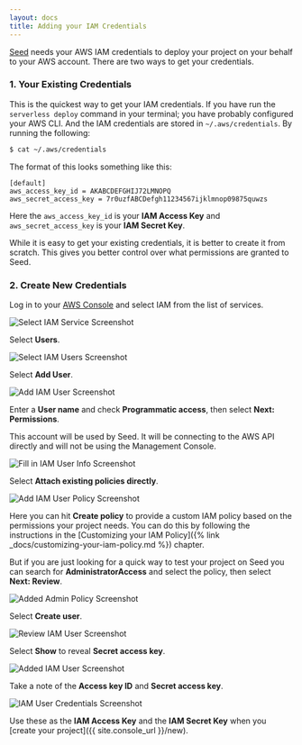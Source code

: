```yaml
---
layout: docs
title: Adding your IAM Credentials
---
```


[Seed](/) needs your AWS IAM credentials to deploy your project on your behalf to your AWS account. There are two ways to get your credentials.

### 1. Your Existing Credentials

This is the quickest way to get your IAM credentials. If you have run the `serverless deploy` command in your terminal; you have probably configured your AWS CLI. And the IAM credentials are stored in `~/.aws/credentials`. By running the following:

``` bash
$ cat ~/.aws/credentials
```

The format of this looks something like this:

```
[default]
aws_access_key_id = AKABCDEFGHIJ72LMNOPQ
aws_secret_access_key = 7r0uzfABCDefgh11234567ijklmnop09875quwzs
```

Here the `aws_access_key_id` is your **IAM Access Key** and `aws_secret_access_key` is your **IAM Secret Key**.

While it is easy to get your existing credentials, it is better to create it from scratch. This gives you better control over what permissions are granted to Seed.

### 2. Create New Credentials

Log in to your [AWS Console](https://console.aws.amazon.com) and select IAM from the list of services.

![Select IAM Service Screenshot](/assets/docs/iam/select-iam-service.png)

Select **Users**.

![Select IAM Users Screenshot](/assets/docs/iam/select-iam-users.png)

Select **Add User**.

![Add IAM User Screenshot](/assets/docs/iam/add-iam-user.png)

Enter a **User name** and check **Programmatic access**, then select **Next: Permissions**.

This account will be used by Seed. It will be connecting to the AWS API directly and will not be using the Management Console.

![Fill in IAM User Info Screenshot](/assets/docs/iam/fill-in-iam-user-info.png)

Select **Attach existing policies directly**.

![Add IAM User Policy Screenshot](/assets/docs/iam/add-iam-user-policy.png)

Here you can hit **Create policy** to provide a custom IAM policy based on the permissions your project needs. You can do this by following the instructions in the [Customizing your IAM Policy]({% link _docs/customizing-your-iam-policy.md %}) chapter.

But if you are just looking for a quick way to test your project on Seed you can search for **AdministratorAccess** and select the policy, then select **Next: Review**.

![Added Admin Policy Screenshot](/assets/docs/iam/added-admin-policy.png)

Select **Create user**.

![Review IAM User Screenshot](/assets/docs/iam/review-iam-user.png)

Select **Show** to reveal **Secret access key**.

![Added IAM User Screenshot](/assets/docs/iam/added-iam-user.png)

Take a note of the **Access key ID** and **Secret access key**.

![IAM User Credentials Screenshot](/assets/docs/iam/iam-user-credentials.png)

Use these as the **IAM Access Key** and the **IAM Secret Key** when you [create your project]({{ site.console_url }}/new).
